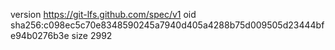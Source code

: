 version https://git-lfs.github.com/spec/v1
oid sha256:c098ec5c70e8348590245a7940d405a4288b75d009505d23444bfe94b0276b3e
size 2992
